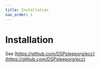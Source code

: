 ```yaml
---
title: Installation
nav_order: 1
---
```


# Installation

See [https://github.com/DSPsleeporg/ecc](https://github.com/DSPsleeporg/ecc)